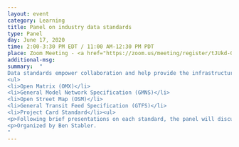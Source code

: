 ```yaml
---
layout: event
category: Learning
title: Panel on industry data standards
type: Panel
day: June 17, 2020
time: 2:00-3:30 PM EDT / 11:00 AM-12:30 PM PDT
place: Zoom Meeting - <a href="https://zoom.us/meeting/register/tJUkd-GvqDsiGtOVTL6tEc8qdR0k2hVoW2L7">Registration Open</a>
additional-msg:
summary:  "
Data standards empower collaboration and help provide the infrastructure for building community tools.  The purpose of this discussion is to share and discuss data standards for our industry.  The discussion will introduce standards such as:
<ul>
<li>Open Matrix (OMX)</li>
<li>General Model Network Specification (GMNS)</li>
<li>Open Street Map (OSM)</li>
<li>General Transit Feed Specification (GTFS)</li>
<li>Project Card Standard</li><ul>
<p>Following brief presentations on each standard, the panel will discuss relevant issues with data standards, in cooperation with audience participants.
<p>Organized by Ben Stabler.
"
---
```


